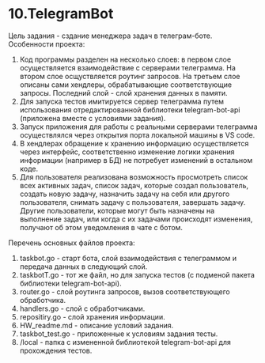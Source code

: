 # 10.TelegramBot

Цель задания - сздание менеджера задач в телеграм-боте.
Особенности проекта:
1. Код программы разделен на несколько слоев: в первом слое осуществляется взаимодействие с серверами телеграмма. На втором слое осщуствляется роутинг запросов. На третьем слое описаны сами хендлеры, обрабатывающие соответствующие запросы. Последний слой - слой хранения данных в памяти.
2. Для запуска тестов имитируется сервер телеграмма путем использования отредактированной библиотеки telegram-bot-api (приложена вместе с условиями задания).
3. Запуск приложения для работы с реальными серверами телеграмма осуществлялся через открытия порта локальной машины в VS code.
4. В хендлерах обращение к хранению информацию осуществляется через интерфейс, соответственно изменение логики хранения информации (например в БД) не потребует изменений в остальном коде.
5. Для пользователя реализована возможность просмотреть список всех активных задач, список задач, которые создал пользователь, создать новую задачу, назначить задачу на себя или другого пользователя, снимать задачу с пользователя, завершать задачу. Другие пользователи, которые могут быть назначены на выполнение задач, или когда с их задачами происходят изменения, получают об этом уведомления в чате с ботом.

Перечень основных файлов проекта:
1. taskbot.go - старт бота, слой взаимодействия с телеграммом и передача данных в следующий слой.
2. taskbotT.go - тот же файл, но для запуска тестов (с подменой пакета библиотеки telegram-bot-api).
3. router.go - слой роутинга запросов, вызов соответствующего обработчика.
4. handlers.go - слой с обработчиками.
5. repositiry.go - слой хранения информации.
6. HW_readme.md - описание условий задания.
7. taskbot_test.go - приложенные к условиям задания тесты.
8. /local - папка с измененной библиотекой telegram-bot-api для прохождения тестов.
